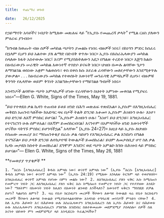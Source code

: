 ```yaml
---
title:  ተጨማሪ ሀሳብ

date:   26/12/2025
---
```


የኃይማኖት አባቶችና ነብያት ከሚለው መጽሐፍ ላይ “የኢያሱ የመጨረሻ ቃላት” የሚል ርዕስ ያለውን ምዕራፍ ያንብቡ።

“ከግብፅ ከወጡት ብዙ ሰዎች መካከል ጣዖትን ያመልኩ የነበሩ ብዙዎች ነበሩ፤ በከነዓን ምድር ከሰፈሩ በኋላም ቢሆን ይህ አልተው ያለ ልማድ በድብቅ ቀጥሎ ነበር። ኢያሱ በእስራኤላውያን መካከል ስላለው ክፋት አስተውሎ ነበር፤ እናም የሚያስከትለውን አደጋ በግልጽ ተረድቶ ነበር። እጅግ ከልቡ በዕብራውያኑ ሠራዊት መካከል እውነተኛ ተሃድሶ ይናፍቅ ነበር። ህዝቡ በሙሉ ልባቸው ጌታን ለማገልገል ወስነው አቋም ካልወሰዱ፣ ቀስ በቀስ ከሱ እየራቁ ራሳቸውን መለየታቸውን እንደሚቀጥሉ ያውቃል። . . . ከዕብራውያኑ መካከል የተወሰኑት እውነተኛ መንፈሳዊ አምላኪዎች ሲሆኑ፣ ብዙዎቹ ቅንዓት የሌላቸው ወይም ቅንነት አገልግሎታቸውን የማይገልፅ ግብዞች ነበሩ።

አንዳንዶች ልባቸው ጣዖት አምላኪዎች ሆነው የራሳቸውን ስህተት አምነው መቀበል የሚያፍሩ ነበሩ።”—Ellen G. White, Signs of the Times, May 19, 1881.

“ይህ የተቀደሰ ቃል ኪዳን ተጠብቆ ይቆይ ዘንድ በሕግ መጽሐፍ ተጽፎአል። ኢያሱም በእግዚአብሔር መቅደስ አጠገብ ካለችው ከአድባር ዛፍ በታች ትልቅ ድንጋይ አቆመ። ኢያሱም ሕዝቡን ሁሉ፦ እነሆ፥ ይህ ድንጋይ ለእኛ ምስክር ይሆናል፤ “ኢያሱም ሕዝቡን ሁሉ፣ “እነሆ፤ ይህ ድንጋይ፣ እግዚአብሔር የተናገረንን ሁሉ ሰምቶአል፣ በእኛም ይመሰክርብናል፤ እናንተም በአምላካችሁ ዘንድ እውነተኞች ሆናችሁ ባትገኙ ምስክር ይሆንባችኋል” አላቸው” (ኢያሱ 24፥27)። እዚህ ላይ ኢያሱ ለህዝቡ የሰጠው መመሪያ እና ማስጠንቀቂያ በራሱ ቃል ሳይሆን የእግዚአብሔር ቃል እንደሆነ በግልፅ ተናግሯል። ይህ ታላቅ ድንጋይ ለተከታዮቹ ትውልዶች ይመሰክራል፣ ይህም ለመታሰቢያ ሆኖ ስለ ቃል ኪዳኑ መታደስ ክስተት ይመሰክራል፤ ደግሞም እንደገና ወደ ጣዖት አምልኮ ከገቡ በሕዝብ ላይ ምስክር ይሆናል።”— Ellen G. White, Signs of the Times, May 26, 1881



**የመወያያ ጥያቄዎች
**


`1. “እርሱ [እግዚአብሔር] ቅዱስ አምላክ ነው፤ ቀናተኛ አምላክ ነው” (ኢያሱ “እርሱ [እግዚአብሔር] ቅዱስ አምላክ ነው፤ ቀናተኛ አምላክ ነው” (ኢያሱ 24:19) የሚለው አገላለጽ ትርጉም ላይ ተወያዩበት። እግዚአብሔር ቀናተኛ አምላክ የሆነው በምን መልኩ ነው?
`
`2. ለእግዚአብሔር ያለን ፍቅር እሱ ከሚሰጠን የመምረጥ ነፃነት ጋር ለእግዚአብሔር ያለን ፍቅር እሱ ከሚሰጠን የመምረጥ ነፃነት ጋር የተያያዘው እንዴት ነው? ማለትም፣ በእውነት ነፃነት ከሌለን በእውነት ልንወድ እንችላለን? እውነተኛ ፍቅርን ማስገደድ ይቻል ይሆን? ካልሆነስ ለምን?
`
`3. ዛሬ የቤተ ክርስቲያን መሪዎች ችቦውን ለቀጣዩ ትውልድ ዛሬ የቤተ ክርስቲያን መሪዎች ችቦውን ለቀጣዩ ትውልድ የሚያስተላልፉባቸው አንዳንድ ተግባራዊ መንገዶች ምንድን ናቸው?
`
`4. ስለ ኢያሱ ሕይወት እና በሕይወቱ ሁሉ እስራኤላውያን እግዚአብሔርን ስለ ኢያሱ ሕይወት እና በሕይወቱ ሁሉ እስራኤላውያን እግዚአብሔርን ያገለግሉ እንደነበረ ስለተቀመጠው መደምደሚያ ያሰላስሉ። ሰዎች ስለ እናንተ ህይወት ምን መደምደሚያ ላይ እንዲደርሱ ትፈልጋላችሁ?`